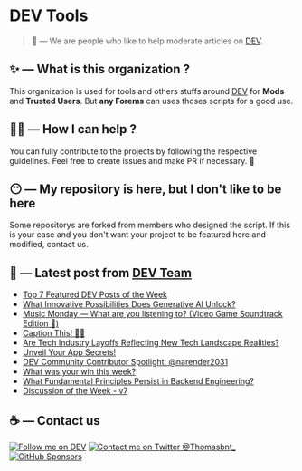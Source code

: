 # DEV Tools

> 🔧 — We are people who like to help moderate articles on [DEV](https://dev.to).

## ✨ — What is this organization ?

This organization is used for tools and others stuffs around [DEV](https://dev.to) for **Mods** and **Trusted Users**. But __any Forems__ can uses thoses scripts for a good use.


## 💪🏼 — How I can help ?

You can fully contribute to the projects by following the respective guidelines. Feel free to create issues and make PR if necessary. 🎉

## 😶 — My repository is here, but I don't like to be here

Some repositorys are forked from members who designed the script. If this is your case and you don't want your project to be featured here and modified, contact us.

## 📝 — Latest post from [DEV Team](https://dev.to/devteam)

<!-- BLOG-POST-LIST:START -->
- [Top 7 Featured DEV Posts of the Week](https://dev.to/devteam/top-7-featured-dev-posts-of-the-week-9i1)
- [What Innovative Possibilities Does Generative AI Unlock?](https://dev.to/devteam/what-innovative-possibilities-does-generative-ai-unlock-504)
- [Music Monday — What are you listening to? &lpar;Video Game Soundtrack Edition 👾&rpar;](https://dev.to/devteam/music-monday-what-are-you-listening-to-video-game-soundtrack-edition--13p0)
- [Caption This! 🤔💭](https://dev.to/devteam/caption-this-48bl)
- [Are Tech Industry Layoffs Reflecting New Tech Landscape Realities?](https://dev.to/devteam/are-tech-industry-layoffs-reflecting-new-tech-landscape-realities-3470)
- [Unveil Your App Secrets!](https://dev.to/devteam/unveil-your-app-secrets-lll)
- [DEV Community Contributor Spotlight: @narender2031](https://dev.to/devteam/community-contributor-spotlight-narender2031-2a58)
- [What was your win this week?](https://dev.to/devteam/what-was-your-win-this-week-lba)
- [What Fundamental Principles Persist in Backend Engineering?](https://dev.to/devteam/what-fundamental-principles-persist-in-backend-engineering-56g7)
- [Discussion of the Week - v7](https://dev.to/devteam/discussion-of-the-week-v7-3a)
<!-- BLOG-POST-LIST:END -->


## ☕ — Contact us

[![Follow me on DEV](https://img.shields.io/badge/dev.to-%2308090A.svg?&style=for-the-badge&logo=dev.to&logoColor=white&alt=devto)](https://dev.to/thomasbnt)
[![Contact me on Twitter @Thomasbnt_](https://img.shields.io/badge/Contact%20me%20on%20Twitter-%231DA1F2.svg?&style=for-the-badge&logo=twitter&logoColor=white&alt=twitter)](https://twitter.com/messages/1142357270-1142357270?text=Hello,%20I%20contact%20you%20from%20devtotools%20&recipient_id=1142357270) [![GitHub Sponsors](https://img.shields.io/badge/Sponsor%20me-%23EA54AE.svg?&style=for-the-badge&logo=github-sponsors&logoColor=white)](https://github.com/sponsors/thomasbnt)


